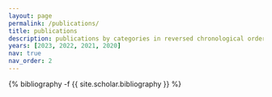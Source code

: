 ```yaml
---
layout: page
permalink: /publications/
title: publications
description: publications by categories in reversed chronological order. generated by jekyll-scholar.
years: [2023, 2022, 2021, 2020]
nav: true
nav_order: 2
---
```

<!-- _pages/publications.md -->
<div class="publications">

{% bibliography -f {{ site.scholar.bibliography }} %}

</div>
